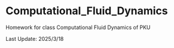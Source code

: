 # Computational_Fluid_Dynamics
Homework for class Computational Fluid Dynamics of PKU

Last Update: 2025/3/18